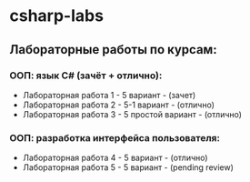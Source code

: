 # csharp-labs
 ## Лабораторные работы по курсам:
 ### ООП: язык С# (зачёт + отлично):
  - Лабораторная работа 1 - 5 вариант - (зачет)
  - Лабораторная работа 2 - 5-1 вариант - (отлично)
  - Лабораторная работа 3 - 5 простой вариант - (отлично)
 ### ООП: разработка интерфейса пользователя:
  - Лабораторная работа 4 - 5 вариант - (отлично)
  - Лабораторная работа 5 - 5 вариант - (pending review)
